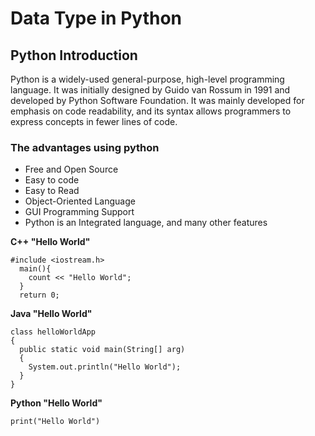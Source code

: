 # Data Type in Python

## Python Introduction
Python is a widely-used general-purpose, high-level programming language. It was initially designed by Guido van Rossum in 1991 and developed by Python Software Foundation. It was mainly developed for emphasis on code readability, and its syntax allows programmers to express concepts in fewer lines of code.

### The advantages using python
- Free and Open Source
- Easy to code
- Easy to Read
- Object-Oriented Language
- GUI Programming Support
- Python is an Integrated language, and many other features

**C++ "Hello World"**
```
#include <iostream.h>
  main(){
    count << "Hello World";
  }
  return 0;
```

**Java "Hello World"**
```
class helloWorldApp
{
  public static void main(String[] arg)
  {
    System.out.println("Hello World");
  }
}
```

**Python "Hello World"**
```
print("Hello World")
```
